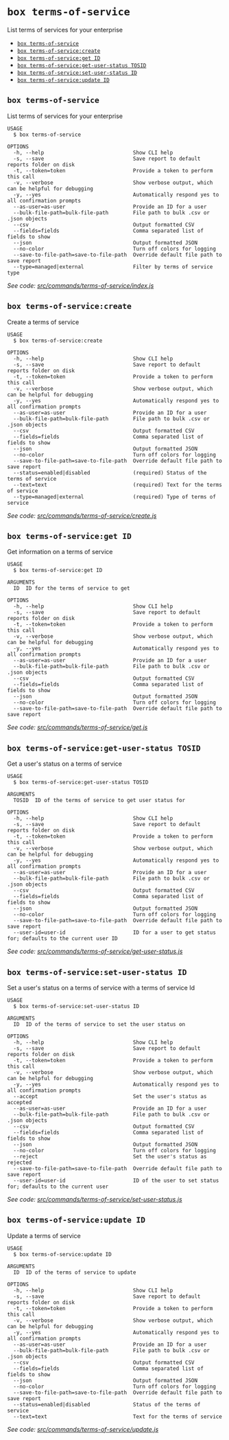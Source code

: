 `box terms-of-service`
======================

List terms of services for your enterprise

* [`box terms-of-service`](#box-terms-of-service)
* [`box terms-of-service:create`](#box-terms-of-servicecreate)
* [`box terms-of-service:get ID`](#box-terms-of-serviceget-id)
* [`box terms-of-service:get-user-status TOSID`](#box-terms-of-serviceget-user-status-tosid)
* [`box terms-of-service:set-user-status ID`](#box-terms-of-serviceset-user-status-id)
* [`box terms-of-service:update ID`](#box-terms-of-serviceupdate-id)

## `box terms-of-service`

List terms of services for your enterprise

```
USAGE
  $ box terms-of-service

OPTIONS
  -h, --help                             Show CLI help
  -s, --save                             Save report to default reports folder on disk
  -t, --token=token                      Provide a token to perform this call
  -v, --verbose                          Show verbose output, which can be helpful for debugging
  -y, --yes                              Automatically respond yes to all confirmation prompts
  --as-user=as-user                      Provide an ID for a user
  --bulk-file-path=bulk-file-path        File path to bulk .csv or .json objects
  --csv                                  Output formatted CSV
  --fields=fields                        Comma separated list of fields to show
  --json                                 Output formatted JSON
  --no-color                             Turn off colors for logging
  --save-to-file-path=save-to-file-path  Override default file path to save report
  --type=managed|external                Filter by terms of service type
```

_See code: [src/commands/terms-of-service/index.js](https://github.com/box/boxcli/blob/v2.3.0/src/commands/terms-of-service/index.js)_

## `box terms-of-service:create`

Create a terms of service

```
USAGE
  $ box terms-of-service:create

OPTIONS
  -h, --help                             Show CLI help
  -s, --save                             Save report to default reports folder on disk
  -t, --token=token                      Provide a token to perform this call
  -v, --verbose                          Show verbose output, which can be helpful for debugging
  -y, --yes                              Automatically respond yes to all confirmation prompts
  --as-user=as-user                      Provide an ID for a user
  --bulk-file-path=bulk-file-path        File path to bulk .csv or .json objects
  --csv                                  Output formatted CSV
  --fields=fields                        Comma separated list of fields to show
  --json                                 Output formatted JSON
  --no-color                             Turn off colors for logging
  --save-to-file-path=save-to-file-path  Override default file path to save report
  --status=enabled|disabled              (required) Status of the terms of service
  --text=text                            (required) Text for the terms of service
  --type=managed|external                (required) Type of terms of service
```

_See code: [src/commands/terms-of-service/create.js](https://github.com/box/boxcli/blob/v2.3.0/src/commands/terms-of-service/create.js)_

## `box terms-of-service:get ID`

Get information on a terms of service

```
USAGE
  $ box terms-of-service:get ID

ARGUMENTS
  ID  ID for the terms of service to get

OPTIONS
  -h, --help                             Show CLI help
  -s, --save                             Save report to default reports folder on disk
  -t, --token=token                      Provide a token to perform this call
  -v, --verbose                          Show verbose output, which can be helpful for debugging
  -y, --yes                              Automatically respond yes to all confirmation prompts
  --as-user=as-user                      Provide an ID for a user
  --bulk-file-path=bulk-file-path        File path to bulk .csv or .json objects
  --csv                                  Output formatted CSV
  --fields=fields                        Comma separated list of fields to show
  --json                                 Output formatted JSON
  --no-color                             Turn off colors for logging
  --save-to-file-path=save-to-file-path  Override default file path to save report
```

_See code: [src/commands/terms-of-service/get.js](https://github.com/box/boxcli/blob/v2.3.0/src/commands/terms-of-service/get.js)_

## `box terms-of-service:get-user-status TOSID`

Get a user's status on a terms of service

```
USAGE
  $ box terms-of-service:get-user-status TOSID

ARGUMENTS
  TOSID  ID of the terms of service to get user status for

OPTIONS
  -h, --help                             Show CLI help
  -s, --save                             Save report to default reports folder on disk
  -t, --token=token                      Provide a token to perform this call
  -v, --verbose                          Show verbose output, which can be helpful for debugging
  -y, --yes                              Automatically respond yes to all confirmation prompts
  --as-user=as-user                      Provide an ID for a user
  --bulk-file-path=bulk-file-path        File path to bulk .csv or .json objects
  --csv                                  Output formatted CSV
  --fields=fields                        Comma separated list of fields to show
  --json                                 Output formatted JSON
  --no-color                             Turn off colors for logging
  --save-to-file-path=save-to-file-path  Override default file path to save report
  --user-id=user-id                      ID for a user to get status for; defaults to the current user ID
```

_See code: [src/commands/terms-of-service/get-user-status.js](https://github.com/box/boxcli/blob/v2.3.0/src/commands/terms-of-service/get-user-status.js)_

## `box terms-of-service:set-user-status ID`

Set a user's status on a terms of service with a terms of service Id

```
USAGE
  $ box terms-of-service:set-user-status ID

ARGUMENTS
  ID  ID of the terms of service to set the user status on

OPTIONS
  -h, --help                             Show CLI help
  -s, --save                             Save report to default reports folder on disk
  -t, --token=token                      Provide a token to perform this call
  -v, --verbose                          Show verbose output, which can be helpful for debugging
  -y, --yes                              Automatically respond yes to all confirmation prompts
  --accept                               Set the user's status as accepted
  --as-user=as-user                      Provide an ID for a user
  --bulk-file-path=bulk-file-path        File path to bulk .csv or .json objects
  --csv                                  Output formatted CSV
  --fields=fields                        Comma separated list of fields to show
  --json                                 Output formatted JSON
  --no-color                             Turn off colors for logging
  --reject                               Set the user's status as rejected
  --save-to-file-path=save-to-file-path  Override default file path to save report
  --user-id=user-id                      ID of the user to set status for; defaults to the current user
```

_See code: [src/commands/terms-of-service/set-user-status.js](https://github.com/box/boxcli/blob/v2.3.0/src/commands/terms-of-service/set-user-status.js)_

## `box terms-of-service:update ID`

Update a terms of service

```
USAGE
  $ box terms-of-service:update ID

ARGUMENTS
  ID  ID of the terms of service to update

OPTIONS
  -h, --help                             Show CLI help
  -s, --save                             Save report to default reports folder on disk
  -t, --token=token                      Provide a token to perform this call
  -v, --verbose                          Show verbose output, which can be helpful for debugging
  -y, --yes                              Automatically respond yes to all confirmation prompts
  --as-user=as-user                      Provide an ID for a user
  --bulk-file-path=bulk-file-path        File path to bulk .csv or .json objects
  --csv                                  Output formatted CSV
  --fields=fields                        Comma separated list of fields to show
  --json                                 Output formatted JSON
  --no-color                             Turn off colors for logging
  --save-to-file-path=save-to-file-path  Override default file path to save report
  --status=enabled|disabled              Status of the terms of service
  --text=text                            Text for the terms of service
```

_See code: [src/commands/terms-of-service/update.js](https://github.com/box/boxcli/blob/v2.3.0/src/commands/terms-of-service/update.js)_
